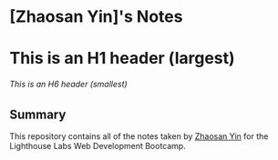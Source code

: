 # [Zhaosan Yin]'s Notes

# This is an H1 header (largest)
###### This is an H6 header (smallest)

## Summary 

This repository contains all of the notes taken by [Zhaosan Yin](http://github.com/zhaosanyin) for the Lighthouse Labs Web Development Bootcamp.


